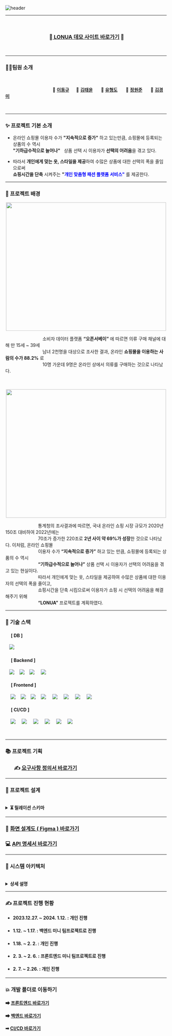 ![header](https://capsule-render.vercel.app/api?type=Waving&color=F7BE81&height=250&section=header&text=👕LONUA👕&desc=All%20For%20Individual%20Customized%20Fashion&descSize=20&descAlign=50&descAlignY=70&fontSize=100&animation=fadeIn&fontColor=B404AE)

---
<br>
<div align="center">

 ### &nbsp;👔[ LONUA 데모 사이트 바로가기](http://www.lonuamall.kro.kr) 👔

</div>

<br>

---

### 🤼‍♂️팀원 소개

<br>

&nbsp;　&nbsp;　&nbsp;　&nbsp;　&nbsp;　&nbsp;　&nbsp;　&nbsp;　 🐻 **[이동규](https://github.com/PTCman)**&nbsp;　 🦁 **[김태윤](https://github.com/thanks9807)** &nbsp;　 🐶 **[유형도](https://github.com/hyungdoyou)** &nbsp;　 🐯 **[정원준](https://github.com/Wonjunmar)** &nbsp;　 🐺 **[김경미](https://github.com/asasd)**

<br>

---

### ✨ 프로젝트 기본 소개

- 온라인 쇼핑몰 이용자 수가 **"지속적으로 증가"** 하고 있는만큼, 쇼핑몰에 등록되는 상품의 수 역시  
  **"기하급수적으로 늘어나"** &nbsp;&nbsp;상품 선택 시 이용자가 **선택의 어려움**을 겪고 있다.


- 따라서 **개인에게 맞는 옷, 스타일을 제공**하여 수많은 상품에 대한 선택의 폭을 줄임으로써  
  **쇼핑시간을 단축** 시켜주는 **"<span style="color:blue">개인 맞춤형 패션 플랫폼 서비스"</span>** 를 제공한다.

---

### 🧐 프로젝트 배경

<p align="center"><img src="https://github.com/hyungdoyou/be02-pre-personalproject-lonua/assets/148875644/3a553c3a-81fa-4d0d-a6b4-49ad1e57628c" width=500, height=400></p>

&nbsp;　　　　　　　　소비자 데이터 플랫폼 **“오픈서베이”** 에 따르면 의류 구매 채널에 대해 만 15세 ~ 39세<br>
&nbsp;　　　　　　　　남녀 2천명을 대상으로 조사한 결과, 온라인 **쇼핑몰을 이용하는 사람의 수가 88.2%** 로<br>
&nbsp;　　　　　　　　10명 가운데 9명은 온라인 상에서 의류를 구매하는 것으로 나타났다.
<br>
<br><br>

<p align="center"><img src="https://github.com/beyond-sw-camp/be02-2nd-developer_passion-fashion/assets/148875644/478249f3-96d2-48cd-9f63-09308353e9c1"  width=500, height=400></p>


&nbsp;　　　　　　　통계청의 조사결과에 따르면, 국내 온라인 쇼핑 시장 규모가 2020년 150조 대비하여 2022년에는<br>
&nbsp;　　　　　　　70조가 증가한 220조로 **2년 사이 약 69%가 성장**한 것으로 나타났다. 이처럼, 온라인 쇼핑몰<br> 
&nbsp;　　　　　　　이용자 수가 **“지속적으로 증가”** 하고 있는 만큼, 쇼핑몰에 등록되는 상품의 수 역시<br>
&nbsp;　　　　　　　**“기하급수적으로 늘어나”** 상품 선택 시 이용자가 선택의 어려움을 겪고 있는 현실이다.<br>
&nbsp;　　　　　　　따라서 개인에게 맞는 옷, 스타일을 제공하여 수많은 상품에 대한 이용자의 선택의 폭을 줄이고,<br> 
&nbsp;　　　　　　　쇼핑시간을 단축 시킴으로써 이용자가 쇼핑 시 선택의 어려움을 해결해주기 위해<br> 
&nbsp;　　　　　　　**“LONUA”** 프로젝트를 계획하였다. 

---

### 📌 기술 스택

#### &nbsp;　[ DB ]

&nbsp;&nbsp;&nbsp;<img src="https://img.shields.io/badge/MySQL InnoDB-4479A1?style=flat&logo=MySQL&logoColor=white"/></a>

#### &nbsp;　[ Backend ]

&nbsp;&nbsp;&nbsp;<img src="https://img.shields.io/badge/Spring Boot-6DB33F?style=flat&logo=springBoot&logoColor=white&color=green"/></a></a>
&nbsp;&nbsp;&nbsp;<img src="https://img.shields.io/badge/Spring Security-6DB33F?style=flat&logo=springsecurity&logoColor=white&color=darkgreen"/></a></a>
&nbsp;&nbsp;&nbsp;<img src="https://img.shields.io/badge/Amazon AWS-232F3E?style=flat&logo=AmazonAWS&logoColor=black&color=orange"/></a></a>
&nbsp;&nbsp;&nbsp;&nbsp;<img src="https://img.shields.io/badge/Amazon S3-569A31?style=flat&logo=Amazon S3&logoColor=white&color=red"/></a></a>

#### &nbsp;　[ Frontend ]

&nbsp;&nbsp;&nbsp;&nbsp;<img src="https://img.shields.io/badge/HTML5-E34F26?style=flat&logo=HTML5&logoColor=white">&nbsp;&nbsp;&nbsp;&nbsp;<img src="https://img.shields.io/badge/CSS-1572B6?style=flat&logo=CSS3&logoColor=white&color=darkblue">&nbsp;&nbsp;&nbsp;&nbsp;<img src="https://img.shields.io/badge/JavaScript-F7DF1E?style=flat&logo=JavaScript&logoColor=black">&nbsp;&nbsp;&nbsp;&nbsp;<img src="https://img.shields.io/badge/Vue-FC08D?style=flat&logo=Vue.js&logoColor=black&color=lightgreen">
&nbsp;&nbsp;&nbsp;&nbsp;<img src="https://img.shields.io/badge/nginx-%23009639.svg?style=flat&logo=nginx&logoColor=white"></a>
&nbsp;&nbsp;&nbsp;&nbsp;<img src="https://img.shields.io/badge/Pinia-0285C9?style=flat&color=dark"></a></a>
&nbsp;&nbsp;&nbsp;&nbsp;<img src="https://img.shields.io/badge/Amazon AWS-232F3E?style=flat&logo=AmazonAWS&logoColor=black&color=orange"/></a></a>
&nbsp;&nbsp;&nbsp;&nbsp;<img src="https://img.shields.io/badge/Amazon S3-569A31?style=flat&logo=Amazon S3&logoColor=white&color=red"/></a></a>

#### &nbsp;　[ CI/CD ]

&nbsp;&nbsp;&nbsp;&nbsp;<img src="https://img.shields.io/badge/GitHub-181717?style=flat&logo=GitHub&logoColor=white&color=black"></a></a>
&nbsp;&nbsp;&nbsp;&nbsp;<img src="https://img.shields.io/badge/Git-F05032?style=flat&logo=Git&logoColor=white&color=ffa500"></a></a>
&nbsp;&nbsp;&nbsp;&nbsp;<img src="https://img.shields.io/badge/Jenkins-D24939?style=flat&logo=jenkins&logoColor=white"/></a></a>
&nbsp;&nbsp;&nbsp;&nbsp;<img src="https://img.shields.io/badge/Docker-2496ED?style=flat&logo=Docker&logoColor=black&color=blue"/></a></a>
&nbsp;&nbsp;&nbsp;&nbsp;<img src="https://img.shields.io/badge/Kubernetes-326CE5?style=flat&logo=Kubernetes&logoColor=blue&color=skyblue"/></a></a>
&nbsp;&nbsp;&nbsp;&nbsp;<img src="https://img.shields.io/badge/Slack-4A154B?style=flat&logo=Slack&logoColor=yellow&color=purple"/></a></a>

<br>

---

### 📚 프로젝트 기획

### &nbsp;&nbsp;&nbsp;&nbsp;&nbsp;&nbsp; ✍ [요구사항 정의서 바로가기](https://docs.google.com/spreadsheets/d/1Nd-ynajTURSO0YTQONnNcPaXUq9pdHJr4mDEV2tIZ-c/edit#gid=0)


---

### 📜 프로젝트 설계

<br>

  <details>
    <summary><b>⏳ 릴레이션 스키마</b></summary></br>
        <img src="https://github.com/beyond-sw-camp/be02-2nd-developer_passion-fashion/assets/148875644/602c77af-fb0d-414d-afec-00ba7ba38dcd">
  </details>


---
### 🌈 [화면 설계도 ( Figma ) 바로가기](https://www.figma.com/file/y0feF1Z0msfu71CPTd7Xaj/LONUA-FIGMA?type=design&node-id=0-1&mode=design)

### 💻 [API 명세서 바로가기](https://wobbly-armadillo-60c.notion.site/LONUA-2d18351d8b904299a92793b83f78b500)

---

### 🚀 시스템 아키텍처

<br>

<details>
<summary><b>상세 설명</b></summary>

<br>

<img src="https://github.com/beyond-sw-camp/be02-2nd-developer_passion-fashion/assets/148875644/777cf7e3-5842-49db-9a3a-1f9fee44ae6c">

<br>
<br>

> **아키텍처 설명**

- [ Nginx ] : User 로부터의 요청에 대한 서비스 진입점의 역할을 한다.

- [ 벡엔드 서버 ] : Spring boot로 개발되었으며, 레이어드 아키텍처를 적용하여 개발하였다.

&nbsp;　　　➡ 벡엔드 서버에서는 "Spring Security" 를 이용하여 헤더에 포함된 JWT 토큰을 통해 사용자의 권한을 

&nbsp;&nbsp;　　　　확인 후 서비스 이용을 허가해준다.

&nbsp;　　　➡ 백엔드 서버는 데이터 처리를 위해 DB 서버 (MySQL) 에 접근할 시 JPA를 사용하며, 

&nbsp;&nbsp;　　　　SELECT 요청은 QueryDSL 를 사용하여 N+1 문제를 해결하였다.

- [ DB 서버 ] : MySQL을 Master Slave 이중화로 구성하였다.

&nbsp;　　　➡ 부하분산을 위해 Read요청은 Slave 서버에게, Write 요청은 Master에게 전달한다.

- [ AWS S3 ] : 상품, 상품 설명, 브랜드, 리뷰 이미지를 저장하고, DB에는 각각 저장된 이미지의 URL를 저장한다. 

&nbsp;　　　➡ 이미지를 요청하면 이미지가 저장된 URL을 반환하고, S3에서 이미지를 불러온다.

</details>

---

### ✍ 프로젝트 진행 현황

- #### 2023.12.27. ~ 2024. 1.12. : 개인 진행
- #### 1.12. ~ 1.17. : 백엔드 미니 팀프로젝트로 진행
- #### 1.18. ~ 2. 2. : 개인 진행
- #### 2. 3. ~ 2. 6. : 프론트엔드 미니 팀프로젝트로 진행
- #### 2. 7. ~ 2.26. : 개인 진행

---

### 💥 개발 폴더로 이동하기

#### ➡ [프론트엔드 바로가기](https://github.com/hyungdoyou/LONUA_Project/tree/main/frontend)

#### ➡ [백엔드 바로가기](https://github.com/hyungdoyou/LONUA_Project/tree/main/backend)

#### ➡ [CI/CD 바로가기](https://github.com/hyungdoyou/LONUA_Project/tree/main/cicd)
